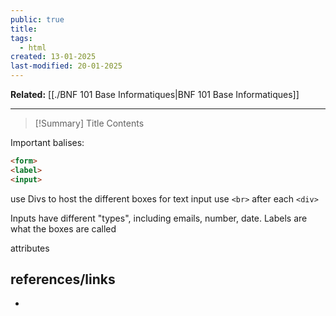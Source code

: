 ```yaml
---
public: true
title: 
tags:
  - html
created: 13-01-2025
last-modified: 20-01-2025
---
```

**Related:** [[./BNF 101 Base Informatiques|BNF 101 Base Informatiques]]

---
> [!Summary] Title
> Contents

Important balises:
```html
<form>
<label>
<input>
```

use Divs to host the different boxes for text input
use `<br>` after each `<div>`

Inputs have different "types", including emails, number, date.
Labels are what the boxes are called

attributes

## references/links
* 
